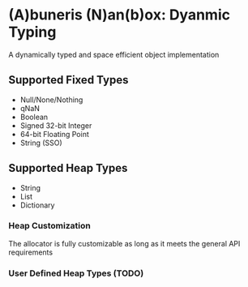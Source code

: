 # (A)buneris (N)an(b)ox: Dyanmic Typing
A dynamically typed and space efficient object implementation

## Supported Fixed Types
- Null/None/Nothing
- qNaN
- Boolean
- Signed 32-bit Integer
- 64-bit Floating Point
- String (SSO)

## Supported Heap Types
- String
- List
- Dictionary

### Heap Customization
The allocator is fully customizable as long as it meets the general API requirements

### User Defined Heap Types (TODO)

